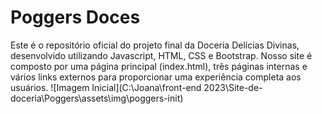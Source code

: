 # Poggers Doces
Este é o repositório oficial do projeto final da Doceria Delícias Divinas, desenvolvido utilizando Javascript, HTML, CSS e Bootstrap. Nosso site é composto por uma página principal (index.html), três páginas internas e vários links externos para proporcionar uma experiência completa aos usuários.
![Imagem Inicial](C:\Joana\front-end 2023\Site-de-doceria\Poggers\assets\img\poggers-init)
